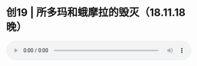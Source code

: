 # 创19 | 所多玛和蛾摩拉的毁灭（18.11.18晚）

<audio style="width: 100%;" preload="false" controls controlslist="nodownload"><source src="//file.simai.life/audio/mp3/old/26817.mp3" type="audio/mpeg">Your browser does not support the audio element.</audio>


